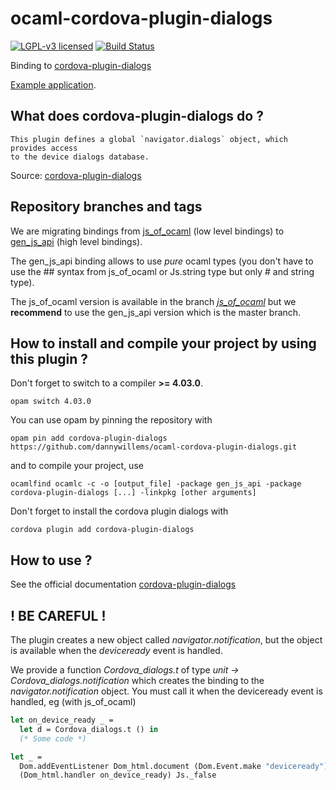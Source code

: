 # ocaml-cordova-plugin-dialogs

[![LGPL-v3 licensed](https://img.shields.io/badge/license-LGPLv3-blue.svg)](https://raw.githubusercontent.com/dannywillems/ocaml-cordova-plugin-dialogs/master/LICENSE)
[![Build Status](https://travis-ci.org/dannywillems/ocaml-cordova-plugin-dialogs.svg?branch=master)](https://travis-ci.org/dannywillems/ocaml-cordova-plugin-dialogs)

Binding to
[cordova-plugin-dialogs](https://github.com/apache/cordova-plugin-dialogs)

[Example
application](https://github.com/dannywillems/ocaml-cordova-plugin-dialogs-example).

## What does cordova-plugin-dialogs do ?

```
This plugin defines a global `navigator.dialogs` object, which provides access
to the device dialogs database.
```

Source: [cordova-plugin-dialogs](https://github.com/apache/cordova-plugin-dialogs)

## Repository branches and tags

We are migrating bindings from
[js_of_ocaml](https://github.com/ocsigen/js_of_ocaml) (low level bindings) to
[gen_js_api](https://github.com/lexifi/gen_js_api) (high level bindings).

The gen_js_api binding allows to use *pure* ocaml types (you don't have to use
the ## syntax from js_of_ocaml or Js.string type but only # and string type).

The js_of_ocaml version is available in the branch
[*js_of_ocaml*](https://github.com/dannywillems/ocaml-cordova-plugin-dialogs/tree/js_of_ocaml)
but we **recommend** to use the gen_js_api version which is the master branch.

## How to install and compile your project by using this plugin ?

Don't forget to switch to a compiler **>= 4.03.0**.
```Shell
opam switch 4.03.0
```

You can use opam by pinning the repository with
```Shell
opam pin add cordova-plugin-dialogs https://github.com/dannywillems/ocaml-cordova-plugin-dialogs.git
```

and to compile your project, use
```Shell
ocamlfind ocamlc -c -o [output_file] -package gen_js_api -package cordova-plugin-dialogs [...] -linkpkg [other arguments]
```

Don't forget to install the cordova plugin dialogs with
```Shell
cordova plugin add cordova-plugin-dialogs
```

## How to use ?

See the official documentation
[cordova-plugin-dialogs](https://github.com/apache/cordova-plugin-dialogs)

## ! BE CAREFUL !

The plugin creates a new object called *navigator.notification*, but the object is
available when the *deviceready* event is handled.

We provide a function *Cordova_dialogs.t* of type *unit -> Cordova_dialogs.notification* which creates the
binding to the *navigator.notification* object. You must call it when the deviceready
event is handled, eg (with js_of_ocaml)

```OCaml
let on_device_ready _ =
  let d = Cordova_dialogs.t () in
  (* Some code *)

let _ =
  Dom.addEventListener Dom_html.document (Dom.Event.make "deviceready")
  (Dom_html.handler on_device_ready) Js._false
```
